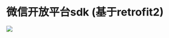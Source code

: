 # 微信开放平台sdk (基于retrofit2)

[![](https://jitpack.io/v/izerui/wx-open-sdk.svg)](https://jitpack.io/#izerui/wx-open-sdk)

